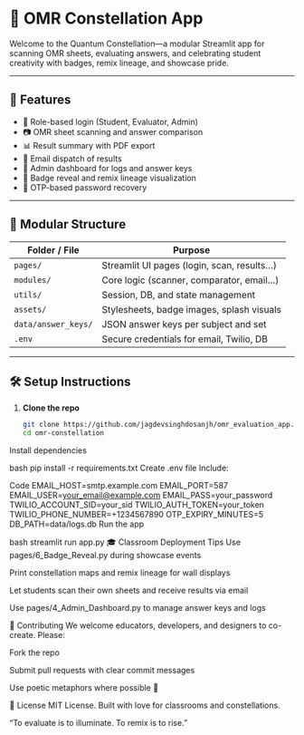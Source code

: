 # 🌌 OMR Constellation App

Welcome to the Quantum Constellation—a modular Streamlit app for scanning OMR sheets, evaluating answers, and celebrating student creativity with badges, remix lineage, and showcase pride.

---

## 🚀 Features

- 🔐 Role-based login (Student, Evaluator, Admin)
- 📷 OMR sheet scanning and answer comparison
- 📊 Result summary with PDF export
- 📧 Email dispatch of results
- 🧠 Admin dashboard for logs and answer keys
- 🌟 Badge reveal and remix lineage visualization
- 🔁 OTP-based password recovery

---

## 🧩 Modular Structure

| Folder / File              | Purpose                                      |
|---------------------------|----------------------------------------------|
| `pages/`                  | Streamlit UI pages (login, scan, results…)   |
| `modules/`                | Core logic (scanner, comparator, email…)     |
| `utils/`                  | Session, DB, and state management            |
| `assets/`                 | Stylesheets, badge images, splash visuals    |
| `data/answer_keys/`       | JSON answer keys per subject and set         |
| `.env`                    | Secure credentials for email, Twilio, DB     |

---

## 🛠️ Setup Instructions

1. **Clone the repo**  
   ```bash
   git clone https://github.com/jagdevsinghdosanjh/omr_evaluation_app.git
   cd omr-constellation
Install dependencies

bash
pip install -r requirements.txt
Create .env file Include:

Code
EMAIL_HOST=smtp.example.com
EMAIL_PORT=587
EMAIL_USER=your_email@example.com
EMAIL_PASS=your_password
TWILIO_ACCOUNT_SID=your_sid
TWILIO_AUTH_TOKEN=your_token
TWILIO_PHONE_NUMBER=+1234567890
OTP_EXPIRY_MINUTES=5
DB_PATH=data/logs.db
Run the app

bash
streamlit run app.py
🎓 Classroom Deployment Tips
Use pages/6_Badge_Reveal.py during showcase events

Print constellation maps and remix lineage for wall displays

Let students scan their own sheets and receive results via email

Use pages/4_Admin_Dashboard.py to manage answer keys and logs

🤝 Contributing
We welcome educators, developers, and designers to co-create. Please:

Fork the repo

Submit pull requests with clear commit messages

Use poetic metaphors where possible 🌠

📜 License
MIT License. Built with love for classrooms and constellations.

“To evaluate is to illuminate. To remix is to rise.”